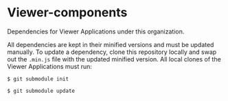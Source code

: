 Viewer-components
=================

Dependencies for Viewer Applications under this organization. 

All dependencies are kept in their minified versions and must be updated manually. To update a dependency, clone this repository locally and swap out the `.min.js` file with the updated minified version. All local clones of the Viewer Applications must run:

```
$ git submodule init 

$ git submodule update
``` 
